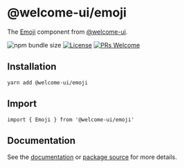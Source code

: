 # @welcome-ui/emoji

The [Emoji](https://welcome-ui.com/components/emoji) component from [@welcome-ui](https://welcome-ui.com).

![npm bundle size](https://img.shields.io/bundlephobia/minzip/@welcome-ui/emoji) [![License](https://img.shields.io/npm/l/welcome-ui.svg)](https://github.com/WTTJ/welcome-ui/blob/master/LICENSE) [![PRs Welcome](https://img.shields.io/badge/PRs-welcome-mediumspringgreen.svg)](ttps://github.com/WTTJ/welcome-ui/blob/master/CONTRIBUTING.mdx)

## Installation

    yarn add @welcome-ui/emoji

## Import

    import { Emoji } from '@welcome-ui/emoji'

## Documentation

See the [documentation](https://welcome-ui.com/components/emoji) or [package source](https://github.com/WTTJ/welcome-ui/tree/master/packages/Emoji) for more details.
